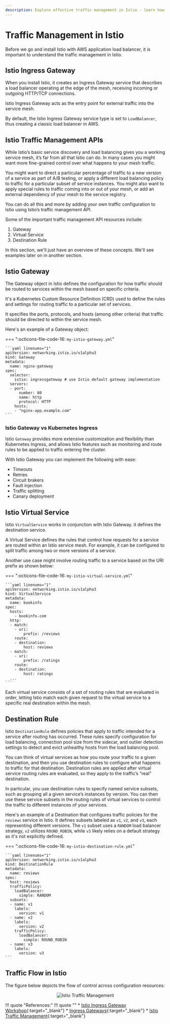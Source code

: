 ```yaml
---
description: Explore effective traffic management in Istio - learn how to efficiently control, route, and balance traffic in your applications.
---
```


# Traffic Management in Istio

Before we go and install Istio with AWS application load balancer, it is important to understand the traffic management in Istio.


## Istio Ingress Gateway

When you install Istio, it creates an Ingress Gateway service that describes a load balancer operating at the edge of the mesh, receiving incoming or outgoing HTTP/TCP connections.

Istio Ingress Gateway acts as the entry point for external traffic into the service mesh.

By default, the Istio Ingress Gateway service type is set to `LoadBalancer`, thus creating a classic load balancer in AWS.


## Istio Traffic Management APIs

While Istio’s basic service discovery and load balancing gives you a working service mesh, it’s far from all that Istio can do. In many cases you might want more fine-grained control over what happens to your mesh traffic.

You might want to direct a particular percentage of traffic to a new version of a service as part of A/B testing, or apply a different load balancing policy to traffic for a particular subset of service instances. You might also want to apply special rules to traffic coming into or out of your mesh, or add an external dependency of your mesh to the service registry.

You can do all this and more by adding your own traffic configuration to Istio using Istio’s traffic management API.

Some of the important traffic management API resources include:

1. Gateway
2. Virtual Service
3. Destination Rule

In this section, we'll just have an overview of these concepts. We'll see examples later on in another section.


## Istio Gateway

The Gateway object in Istio defines the configuration for how traffic should be routed to services within the mesh based on specific criteria.

It's a Kubernetes Custom Resource Definition (CRD) used to define the rules and settings for routing traffic to a particular set of services.

It specifies the ports, protocols, and hosts (among other criteria) that traffic should be directed to within the service mesh.

Here's an example of a Gateway object:

=== ":octicons-file-code-16: `my-istio-gateway.yml`"

    ```yaml linenums="1"
    apiVersion: networking.istio.io/v1alpha3
    kind: Gateway
    metadata:
      name: nginx-gateway
    spec: 
      selector:
        istio: ingressgateway # use Istio default gateway implementation
      servers:
      - port:
          number: 80
          name: http
          protocol: HTTP
        hosts:
        - "nginx-app.example.com"
    ```


### Istio Gateway vs Kubernetes Ingress

Istio `Gateway` provides more extensive customization and flexibility than Kubernetes Ingress, and allows Istio features such as monitoring and route rules to be applied to traffic entering the cluster.

With Istio Gateway you can implement the following with ease:

- Timeouts
- Retries
- Circuit brakers
- Fault injection
- Traffic splitting
- Canary deployment


## Istio Virtual Service

Istio `VirtualService` works in conjunction with Istio Gateway. it defines the destination service.

A Virtual Service defines the rules that control how requests for a service are routed within an Istio service mesh. For example, it can be configured to split traffic among two or more versions of a service.

Another use case might involve routing traffic to a service based on the URI prefix as shown below:

=== ":octicons-file-code-16: `my-istio-virtual-service.yml`"

    ```yaml linenums="1"
    apiVersion: networking.istio.io/v1alpha3
    kind: VirtualService
    metadata:
      name: bookinfo
    spec:
      hosts:
        - bookinfo.com
      http:
      - match:
        - uri:
            prefix: /reviews
        route:
        - destination:
            host: reviews
      - match:
        - uri:
            prefix: /ratings
        route:
        - destination:
            host: ratings
      ...
    ```

Each virtual service consists of a set of routing rules that are evaluated in order, letting Istio match each given request to the virtual service to a specific real destination within the mesh.


## Destination Rule

Istio `DestinationRule` defines policies that apply to traffic intended for a service after routing has occurred. These rules specify configuration for load balancing, connection pool size from the sidecar, and outlier detection settings to detect and evict unhealthy hosts from the load balancing pool.

You can think of virtual services as how you route your traffic to a given destination, and then you use destination rules to configure what happens to traffic for that destination. Destination rules are applied after virtual service routing rules are evaluated, so they apply to the traffic’s “real” destination.

In particular, you use destination rules to specify named service subsets, such as grouping all a given service’s instances by version. You can then use these service subsets in the routing rules of virtual services to control the traffic to different instances of your services.

Here's an example of a Destination that configures traffic policies for the `reviews` service in Istio. It defines subsets labeled as `v1`, `v2`, and `v3`, each representing different versions. The `v1` subset uses a `RANDOM` load balancer strategy, `v2` utilizes `ROUND_ROBIN`, while `v3` likely relies on a default strategy as it's not explicitly defined.

=== ":octicons-file-code-16: `my-istio-destination-rule.yml`"

    ```yaml linenums="1"
    apiVersion: networking.istio.io/v1alpha3
    kind: DestinationRule
    metadata:
      name: reviews
    spec:
      host: reviews
      trafficPolicy:
        loadBalancer:
          simple: RANDOM
      subsets:
      - name: v1
        labels:
          version: v1
      - name: v2
        labels:
          version: v2
        trafficPolicy:
          loadBalancer:
            simple: ROUND_ROBIN
      - name: v3
        labels:
          version: v3
    ```


## Traffic Flow in Istio

The figure below depicts the flow of control across configuration resources:

<p align="center">
    <img src="../../../assets/eks-course-images/service-mesh/istio-traffic.svg" alt="Istio Traffic Management" loading="lazy" />
</p>




!!! quote "References:"
    !!! quote ""
        * [Istio Ingress Gateway Workshop]{:target="_blank"}
        * [Ingress Gateways]{:target="_blank"}
        * [Istio Traffic Management]{:target="_blank"}


<!-- Hyperlinks -->
[Istio Ingress Gateway Workshop]: https://www.istioworkshop.io/09-traffic-management/01-ingress-gateway/
[Ingress Gateways]: https://kloudkoncepts.com/kubernetes-on-eks/service-mesh/introduction-to-service-mesh/
[Istio Traffic Management]: https://istio.io/latest/docs/concepts/traffic-management/